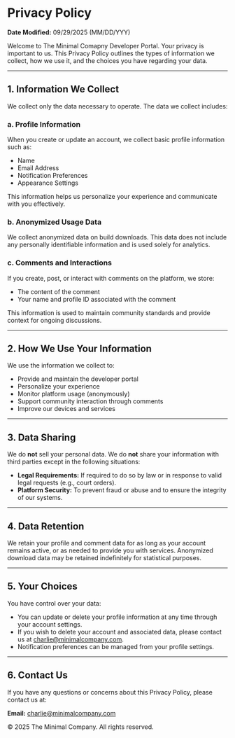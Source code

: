 # Privacy Policy
**Date Modified:** 09/29/2025 (MM/DD/YYY)

Welcome to The Minimal Comapny Developer Portal. Your privacy is important to us. This Privacy Policy outlines the types of information we collect, how we use it, and the choices you have regarding your data.

---

## 1. Information We Collect

We collect only the data necessary to operate. The data we collect includes:

### a. Profile Information

When you create or update an account, we collect basic profile information such as:

- Name  
- Email Address  
- Notification Preferences  
- Appearance Settings  

This information helps us personalize your experience and communicate with you effectively.

### b. Anonymized Usage Data

We collect anonymized data on build downloads. This data does not include any personally identifiable information and is used solely for analytics.

### c. Comments and Interactions

If you create, post, or interact with comments on the platform, we store:

- The content of the comment
- Your name and profile ID associated with the comment

This information is used to maintain community standards and provide context for ongoing discussions.

---

## 2. How We Use Your Information

We use the information we collect to:

- Provide and maintain the developer portal  
- Personalize your experience  
- Monitor platform usage (anonymously)  
- Support community interaction through comments  
- Improve our devices and services  

---

## 3. Data Sharing

We do **not** sell your personal data. We do **not** share your information with third parties except in the following situations:

- **Legal Requirements:** If required to do so by law or in response to valid legal requests (e.g., court orders).  
- **Platform Security:** To prevent fraud or abuse and to ensure the integrity of our systems.  

---

## 4. Data Retention

We retain your profile and comment data for as long as your account remains active, or as needed to provide you with services. Anonymized download data may be retained indefinitely for statistical purposes.

---

## 5. Your Choices

You have control over your data:

- You can update or delete your profile information at any time through your account settings.  
- If you wish to delete your account and associated data, please contact us at charlie@minimalcompany.com.  
- Notification preferences can be managed from your profile settings.  

---

## 6. Contact Us

If you have any questions or concerns about this Privacy Policy, please contact us at:

**Email:** charlie@minimalcompany.com

© 2025 The Minimal Company. All rights reserved.

